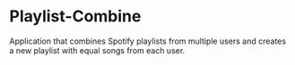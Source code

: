 # Playlist-Combine
Application that combines Spotify playlists from multiple users and creates a new playlist with equal songs from each user.
